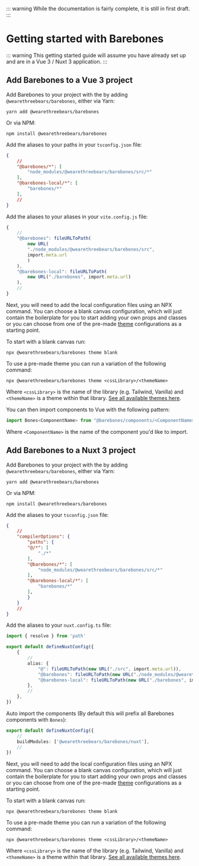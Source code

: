 ::: warning
While the documentation is fairly complete, it is still in first draft.
:::

# Getting started with Barebones
::: warning
This getting started guide will assume you have already set up  and are in a Vue 3 / Nuxt 3 application.
:::

## Add Barebones to a Vue 3 project

Add Barebones to your project with the by adding `@wearethreebears/barebones`, either via Yarn:

```
yarn add @wearethreebears/barebones
```
Or via NPM:
```
npm install @wearethreebears/barebones
```

Add the aliases to your paths in your `tsconfig.json` file:

```json
{
    //
    "@barebones/*": [
        "node_modules/@wearethreebears/barebones/src/*"
    ],
    "@barebones-local/*": [
        "barebones/*"
    ],
    //
}
```

Add the aliases to your aliases in your `vite.config.js` file:

```ts
{
    //
    "@barebones": fileURLToPath(
        new URL(
        "./node_modules/@wearethreebears/barebones/src",
        import.meta.url
        )
    ),
    "@barebones-local": fileURLToPath(
        new URL("./barebones", import.meta.url)
    ),
    //
}
```

Next, you will need to add the local configuration files using an NPX command. You can choose a blank canvas configuration, which will just contain the boilerplate for you to start adding your own props and classes or you can choose from one of the pre-made [theme](/guide/themes.html) configurations as a starting point.

To start with a blank canvas run:

```
npx @wearethreebears/barebones theme blank
```

To use a pre-made theme you can run a variation of the following command:

```
npx @wearethreebears/barebones theme <cssLibrary>/<themeName>
```

Where `<cssLibrary>` is the name of the library (e.g. Tailwind, Vanilla) and `<themeName>` is a theme within that library. [See all available themes here](/guide/themes.html).

You can then import components to Vue with the following pattern:
```ts
import Bones<ComponentName> from "@barebones/components/<ComponentName>/<ComponentName>.vue";
```

Where `<ComponentName>` is the name of the component you'd like to import.


## Add Barebones to a Nuxt 3 project

Add Barebones to your project with the by adding `@wearethreebears/barebones`, either via Yarn:

```
yarn add @wearethreebears/barebones
```
Or via NPM:
```
npm install @wearethreebears/barebones
```

Add the aliases to your `tsconfig.json` file:

```json
{
    //
    "compilerOptions": {
        "paths": {
        "@/*": [
            "./*"
        ],
        "@barebones/*": [
            "node_modules/@wearethreebears/barebones/src/*"
        ],
        "@barebones-local/*": [
            "barebones/*"
        ],
        }
    }
    //
}
```

Add the aliases to your `nuxt.config.ts` file:

```ts
import { resolve } from 'path'

export default defineNuxtConfig({
    {
        //
        alias: {
            "@": fileURLToPath(new URL("./src", import.meta.url)),
            "@barebones": fileURLToPath(new URL("./node_modules/@wearethreebears/barebones/src", import.meta.url)),
            "@barebones-local": fileURLToPath(new URL("./barebones", import.meta.url)),
        },
        //
    },
})
```

Auto import the components (By default this will prefix all Barebones components with `Bones`):

```ts
export default defineNuxtConfig({
    //
    buildModules: ['@wearethreebears/barebones/nuxt'],
    //
})
```

Next, you will need to add the local configuration files using an NPX command. You can choose a blank canvas configuration, which will just contain the boilerplate for you to start adding your own props and classes or you can choose from one of the pre-made [theme](/guide/themes.html) configurations as a starting point.

To start with a blank canvas run:

```
npx @wearethreebears/barebones theme blank
```

To use a pre-made theme you can run a variation of the following command:

```
npx @wearethreebears/barebones theme <cssLibrary>/<themeName>
```

Where `<cssLibrary>` is the name of the library (e.g. Tailwind, Vanilla) and `<themeName>` is a theme within that library. [See all available themes here](/guide/themes.html).

